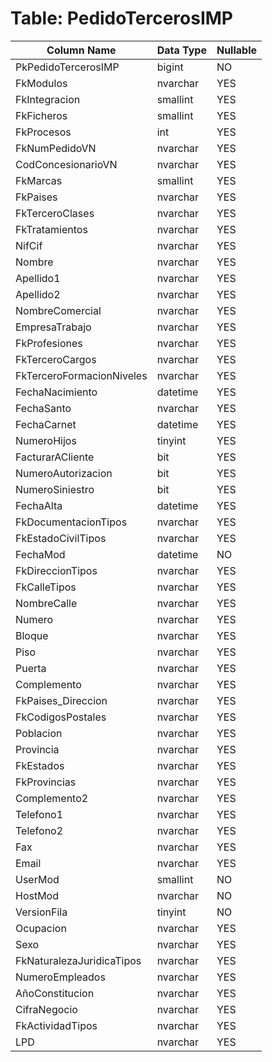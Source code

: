 # Table: PedidoTercerosIMP

| Column Name | Data Type | Nullable |
|-------------|-----------|----------|
| PkPedidoTercerosIMP | bigint | NO |
| FkModulos | nvarchar | YES |
| FkIntegracion | smallint | YES |
| FkFicheros | smallint | YES |
| FkProcesos | int | YES |
| FkNumPedidoVN | nvarchar | YES |
| CodConcesionarioVN | nvarchar | YES |
| FkMarcas | smallint | YES |
| FkPaises | nvarchar | YES |
| FkTerceroClases | nvarchar | YES |
| FkTratamientos | nvarchar | YES |
| NifCif | nvarchar | YES |
| Nombre | nvarchar | YES |
| Apellido1 | nvarchar | YES |
| Apellido2 | nvarchar | YES |
| NombreComercial | nvarchar | YES |
| EmpresaTrabajo | nvarchar | YES |
| FkProfesiones | nvarchar | YES |
| FkTerceroCargos | nvarchar | YES |
| FkTerceroFormacionNiveles | nvarchar | YES |
| FechaNacimiento | datetime | YES |
| FechaSanto | nvarchar | YES |
| FechaCarnet | datetime | YES |
| NumeroHijos | tinyint | YES |
| FacturarACliente | bit | YES |
| NumeroAutorizacion | bit | YES |
| NumeroSiniestro | bit | YES |
| FechaAlta | datetime | YES |
| FkDocumentacionTipos | nvarchar | YES |
| FkEstadoCivilTipos | nvarchar | YES |
| FechaMod | datetime | NO |
| FkDireccionTipos | nvarchar | YES |
| FkCalleTipos | nvarchar | YES |
| NombreCalle | nvarchar | YES |
| Numero | nvarchar | YES |
| Bloque | nvarchar | YES |
| Piso | nvarchar | YES |
| Puerta | nvarchar | YES |
| Complemento | nvarchar | YES |
| FkPaises_Direccion | nvarchar | YES |
| FkCodigosPostales | nvarchar | YES |
| Poblacion | nvarchar | YES |
| Provincia | nvarchar | YES |
| FkEstados | nvarchar | YES |
| FkProvincias | nvarchar | YES |
| Complemento2 | nvarchar | YES |
| Telefono1 | nvarchar | YES |
| Telefono2 | nvarchar | YES |
| Fax | nvarchar | YES |
| Email | nvarchar | YES |
| UserMod | smallint | NO |
| HostMod | nvarchar | NO |
| VersionFila | tinyint | NO |
| Ocupacion | nvarchar | YES |
| Sexo | nvarchar | YES |
| FkNaturalezaJuridicaTipos | nvarchar | YES |
| NumeroEmpleados | nvarchar | YES |
| AñoConstitucion | nvarchar | YES |
| CifraNegocio | nvarchar | YES |
| FkActividadTipos | nvarchar | YES |
| LPD | nvarchar | YES |

